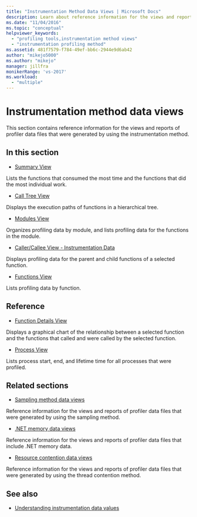 ```yaml
---
title: "Instrumentation Method Data Views | Microsoft Docs"
description: Learn about reference information for the views and reports of profiler data files that were generated by using the instrumentation method.
ms.date: "11/04/2016"
ms.topic: "conceptual"
helpviewer_keywords:
  - "profiling tools,instrumentation method views"
  - "instrumentation profiling method"
ms.assetid: 481f7579-f784-49ef-bb6c-2944e9d6ab42
author: "mikejo5000"
ms.author: "mikejo"
manager: jillfra
monikerRange: 'vs-2017'
ms.workload:
  - "multiple"
---
```

# Instrumentation method data views
This section contains reference information for the views and reports of profiler data files that were generated by using the instrumentation method.

## In this section
- [Summary View](../profiling/summary-view-instrumentation-data.md)

 Lists the functions that consumed the most time and the functions that did the most individual work.

- [Call Tree View](../profiling/call-tree-view-instrumentation-data.md)

 Displays the execution paths of functions in a hierarchical tree.

- [Modules View](../profiling/modules-view-instrumentation-data.md)

 Organizes profiling data by module, and lists profiling data for the functions in the module.

- [Caller/Callee View - Instrumentation Data](../profiling/caller-callee-view-instrumentation-data.md)

 Displays profiling data for the parent and child functions of a selected function.

- [Functions View](../profiling/functions-view-instrumentation-data.md)

 Lists profiling data by function.

## Reference
- [Function Details View](../profiling/function-details-view.md)

 Displays a graphical chart of the relationship between a selected function and the functions that called and were called by the selected function.

- [Process View](../profiling/process-view.md)

 Lists process start, end, and lifetime time for all processes that were profiled.

## Related sections
- [Sampling method data views](../profiling/profiler-sampling-method-data-views.md)

 Reference information for the views and reports of profiler data files that were generated by using the sampling method.

- [.NET memory data views](../profiling/dotnet-memory-data-views.md)

 Reference information for the views and reports of profiler data files that include .NET memory data.

- [Resource contention data views](../profiling/resource-contention-data-views.md)

 Reference information for the views and reports of profiler data files that were generated by using the thread contention method.

## See also
- [Understanding instrumentation data values](../profiling/understanding-instrumentation-data-values.md)
